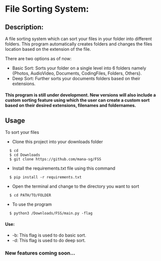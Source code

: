 # File Sorting System:

## Description:

A file sorting system which can sort your files in your folder into different folders.
This program automatically creates folders and changes the files location based on the extension of the file.

There are two options as of now:

- Basic Sort: Sorts your folder on a single level into 6 folders namely {Photos, AudioVideo, Documents, CodingFiles, Folders, Others}.
- Deep Sort: Further sorts your documents folders based on their extensions.

#### This program is still under development. New versions will also include a custom sorting feature using which the user can create a custom sort based on their desired extensions, filenames and foldernames.

## Usage

To sort your files

- Clone this project into your downloads folder

```
  $ cd
  $ cd Downloads
  $ git clone https://github.com/mana-sg/FSS
```

- Install the requirements.txt file using this command

```
  $ pip install -r requirements.txt
```

- Open the terminal and change to the directory you want to sort

```
  $ cd PATH/TO/FOLDER
```

- To use the program

```
  $ python3 /Downloads/FSS/main.py -flag
```

#### Use:

- -b: This flag is used to do basic sort.
- -d: This flag is used to do deep sort.

### New features coming soon...
